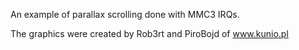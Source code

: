 An example of parallax scrolling done with MMC3 IRQs.

The graphics were created by Rob3rt and PiroBojd of www.kunio.pl